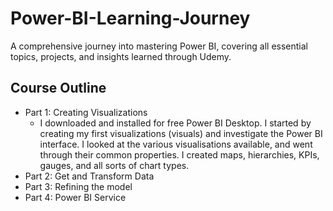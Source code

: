 # Power-BI-Learning-Journey
A comprehensive journey into mastering Power BI, covering all essential topics, projects, and insights learned through Udemy.

## Course Outline
- Part 1: Creating Visualizations
   - I downloaded and installed for free Power BI Desktop. I started by creating my first visualizations (visuals) and investigate the Power BI interface. I looked at the various 
   visualisations available, and went through their common properties. I created maps, hierarchies, KPIs, gauges, and all sorts of chart types.
- Part 2: Get and Transform Data
- Part 3: Refining the model
- Part 4: Power BI Service
